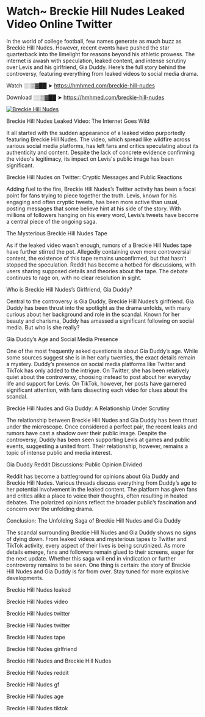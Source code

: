 # Watch~ Breckie Hill Nudes Leaked Video Online Twitter

In the world of college football, few names generate as much buzz as Breckie Hill Nudes. However, recent events have pushed the star quarterback into the limelight for reasons beyond his athletic prowess. The internet is awash with speculation, leaked content, and intense scrutiny over Levis and his girlfriend, Gia Duddy. Here’s the full story behind the controversy, featuring everything from leaked videos to social media drama.

Watch ░░▒▓██ ➤ https://hmhmed.com/breckie-hill-nudes

Download ░░▒▓██ ➤ https://hmhmed.com/breckie-hill-nudes

[![Breckie Hill Nudes](https://i.imgur.com/dJHk4Zq.gif)](https://hmhmed.com/breckie-hill-nudes)

Breckie Hill Nudes Leaked Video: The Internet Goes Wild

It all started with the sudden appearance of a leaked video purportedly featuring Breckie Hill Nudes. The video, which spread like wildfire across various social media platforms, has left fans and critics speculating about its authenticity and content. Despite the lack of concrete evidence confirming the video's legitimacy, its impact on Levis's public image has been significant.

Breckie Hill Nudes on Twitter: Cryptic Messages and Public Reactions

Adding fuel to the fire, Breckie Hill Nudes’s Twitter activity has been a focal point for fans trying to piece together the truth. Levis, known for his engaging and often cryptic tweets, has been more active than usual, posting messages that some believe hint at his side of the story. With millions of followers hanging on his every word, Levis’s tweets have become a central piece of the ongoing saga.

The Mysterious Breckie Hill Nudes Tape

As if the leaked video wasn’t enough, rumors of a Breckie Hill Nudes tape have further stirred the pot. Allegedly containing even more controversial content, the existence of this tape remains unconfirmed, but that hasn’t stopped the speculation. Reddit has become a hotbed for discussions, with users sharing supposed details and theories about the tape. The debate continues to rage on, with no clear resolution in sight.

Who is Breckie Hill Nudes’s Girlfriend, Gia Duddy?

Central to the controversy is Gia Duddy, Breckie Hill Nudes’s girlfriend. Gia Duddy has been thrust into the spotlight as the drama unfolds, with many curious about her background and role in the scandal. Known for her beauty and charisma, Duddy has amassed a significant following on social media. But who is she really?

Gia Duddy’s Age and Social Media Presence

One of the most frequently asked questions is about Gia Duddy’s age. While some sources suggest she is in her early twenties, the exact details remain a mystery. Duddy’s presence on social media platforms like Twitter and TikTok has only added to the intrigue. On Twitter, she has been relatively quiet about the controversy, choosing instead to post about her everyday life and support for Levis. On TikTok, however, her posts have garnered significant attention, with fans dissecting each video for clues about the scandal.

Breckie Hill Nudes and Gia Duddy: A Relationship Under Scrutiny

The relationship between Breckie Hill Nudes and Gia Duddy has been thrust under the microscope. Once considered a perfect pair, the recent leaks and rumors have cast a shadow over their public image. Despite the controversy, Duddy has been seen supporting Levis at games and public events, suggesting a united front. Their relationship, however, remains a topic of intense public and media interest.

Gia Duddy Reddit Discussions: Public Opinion Divided

Reddit has become a battleground for opinions about Gia Duddy and Breckie Hill Nudes. Various threads discuss everything from Duddy’s age to her potential involvement in the leaked content. The platform has given fans and critics alike a place to voice their thoughts, often resulting in heated debates. The polarized opinions reflect the broader public’s fascination and concern over the unfolding drama.

Conclusion: The Unfolding Saga of Breckie Hill Nudes and Gia Duddy

The scandal surrounding Breckie Hill Nudes and Gia Duddy shows no signs of dying down. From leaked videos and mysterious tapes to Twitter and TikTok activity, every aspect of their lives is being scrutinized. As more details emerge, fans and followers remain glued to their screens, eager for the next update. Whether this saga will end in vindication or further controversy remains to be seen. One thing is certain: the story of Breckie Hill Nudes and Gia Duddy is far from over. Stay tuned for more explosive developments.

Breckie Hill Nudes leaked

Breckie Hill Nudes video

Breckie Hill Nudes twitter

Breckie Hill Nudes twitter

Breckie Hill Nudes tape

Breckie Hill Nudes girlfriend

Breckie Hill Nudes and Breckie Hill Nudes

Breckie Hill Nudes reddit

Breckie Hill Nudes gf

Breckie Hill Nudes age

Breckie Hill Nudes tiktok